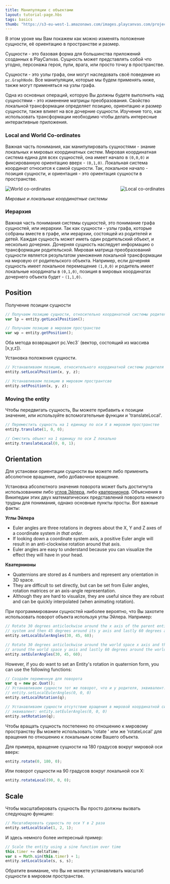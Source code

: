 ```yaml
---
title: Манипуляции с объектами
layout: tutorial-page.hbs
tags: basics
thumb: "https://s3-eu-west-1.amazonaws.com/images.playcanvas.com/projects/12/186/KM6GIE-image-75.jpg"
---
```


В этом уроке мы Вам покажем как можно изменять положение сущности, её ориентацию в пространстве и размер.

Сущности - это базовая форма для большинства приложений созданных в PlayCanvas. Сущность может представлять собой что угодно, персонажа героя, пули, врага, или просто точку в пространстве.

Сущности - это узлы графа, они могут наследовать своё поведение из `pc.GraphNode`. Все манипуляции, которые мы будем применять ниже, также могут применяться на узлы графа.

Одна из основных операций, которую Вы должны будете выполнить над сущностями - это изменение матрицы преобразования. Свойство локальной трансформации определяет позицию, ориентацию и размер сущности, также влияет на все дочерние сущности. Изучение того, как использовать трансформации необходимо чтобы делать интересные интерактивные приложения.

### Local and World Co-ordinates

Важная часть понимания, как манипулировать сущностями - знание локальных и мировых координатных систем. Мировая координатная система едина для всех сущностей, она имеет начало в `(0,0,0)` и фиксированную ориентацию вверх - `(0,1,0)`. Локальная система координат относится к самой сущности. Так, локальное начало - позиция сущности, и ориентация - это ориентация сущности в пространстве.

<img loading="lazy" src="/images/tutorials/world.jpg" style="float:left;" alt="World co-ordinates">
<img loading="lazy" src="/images/tutorials/local.jpg" style="float:right;" alt="Local co-ordinates">
<div style="clear:both"></div>

*Мировые и локальные координатные системы*

### Иерархия

Важная часть понимания системы сущностей, это понимание графа сущностей, или иерархии. Так как сущности - узлы графа, которые собраны вместе в графе, или иерархии, состоящей из родителей и детей. Каждая сущность может иметь один родительский объект, и несколько дочерних. Дочерняя сущность наследует информацию о трансформации родительской. Мировая матрица преобразований сущности является результатом умножения локальной трансформации на мировую от родительского объекта. Например, если дочерняя сущность имеет локальное перемещение `(1,0,0)` и родитель имеет локальные координаты в `(0,1,0)`, позиция в мировых координатах дочернего объекта будет - `(1,1,0)`.

## Position

Получение позиции сущности

```javascript
// Получаем позицию сущности, относительно координатной системы родителя
var lp = entity.getLocalPosition();

// Получаем позицию в мировом пространстве
var wp = entity.getPosition();
```

Оба метода возвращают pc.Vec3`  (вектор, состоящий из массива [x,y,z]).

Установка положения сущности.

```javascript
// Устанавливаем позицию, относительного координатной системы родителя
entity.setLocalPosition(x, y, z);

// Устанавливаем позицию в мировом пространтсве
entity.setPosition(x, y, z);
```

### Moving the entity

Чтобы передвигать сущность, Вы можете прибавить к позиции значение, или используйте вспомогательные функции и 'translateLocal'.

```javascript
// Переместить сущность на 1 единицу по оси X в мировом пространстве
entity.translate(1, 0, 0);

// Сместить объект на 1 единицу по оси Z локально
entity.translateLocal(0, 0, 1);
```

## Orientation

Для установки ориентации сущности вы можете либо применить абсолютное вращение, либо добавочное вращение.

Установка абсолютного значения поворота может быть достигнута использованием либо [углов Эйлера][1], либо [кватернионов][2]. Объяснения в Википедии этих двух математических представлений поворота немного трудны для понимания, однако основные пункты просты. Вот важные факты:

**Углы Эйлера**

* Euler angles are three rotations in degrees about the X, Y and Z axes of a coordinate system *in that order*.
* If looking down a coordinate system axis, a positive Euler angle will result in an anti-clockwise rotation around that axis.
* Euler angles are easy to understand because you can visualize the effect they will have in your head.

**Кватернионы**

* Quaternions are stored as 4 numbers and represent any orientation in 3D space.
* They are difficult to set directly, but can be set from Euler angles, rotation matrices or an axis-angle representation.
* Although they are hard to visualize, they are useful since they are robust and can be quickly interpolated (when animating rotation).

При программировании сущностей наиболее вероятно, что Вы захотите использовать поворот объекта используя углы Эйлера. Например:

```javascript
// Rotate 30 degrees anticlockwise around the x axis of the parent entity's coordinate
// system and then 45 degrees around its y axis and lastly 60 degrees around its z axis
entity.setLocalEulerAngles(30, 45, 60);

// Rotate 30 degrees anticlockwise around the world space x axis and then 45 degrees
// around the world space y axis and lastly 60 degrees around the world space z axis
entity.setEulerAngles(30, 45, 60);
```
However, if you do want to set an Entity's rotation in quaternion form, you can use the following functions:

```javascript
// Создаём переменную для поворота
var q = new pc.Quat();
// Устанавливаем сущности тот же поворот, что и у родителя, эквивалент:
// entity.setLocalEulerAngles(0, 0, 0)
entity.setLocalRotation(q);

// Устанавливаем сущности отсутствие вращения в мировой координатной системе
// эквивалент: entity.setEulerAngles(0, 0, 0)
entity.setRotation(q);
```

Чтобы вращать сущность постепенно по отношению к мировому пространству Вы можете использовать 'rotate ' или же 'rotateLocal' для вращения по отношению к локальным осям Вашего объекта.

Для примера, вращение сущности на 180 градусов вокруг мировой оси вверх:

```javascript
entity.rotate(0, 180, 0);
```

Или поворот сущности на 90 градусов вокруг локальной оси X:

```javascript
entity.rotateLocal(90, 0, 0);
```

## Scale

Чтобы масштабировать сущность Вы просто должны вызвать следующую функцию:

```javascript
// Масштабировать сущность по оси Y в 2 раза
entity.setLocalScale(1, 2, 1);
```

И здесь немного более интересный пример:

```javascript
// Scale the entity using a sine function over time
this.timer += deltaTime;
var s = Math.sin(this.timer) + 1;
entity.setLocalScale(s, s, s);
```

Обратите внимание, что Вы  не можете устанавливать масштаб сущности в мировом пространстве.

[1]: https://en.wikipedia.org/wiki/Euler_angles
[2]: https://en.wikipedia.org/wiki/Quaternion
